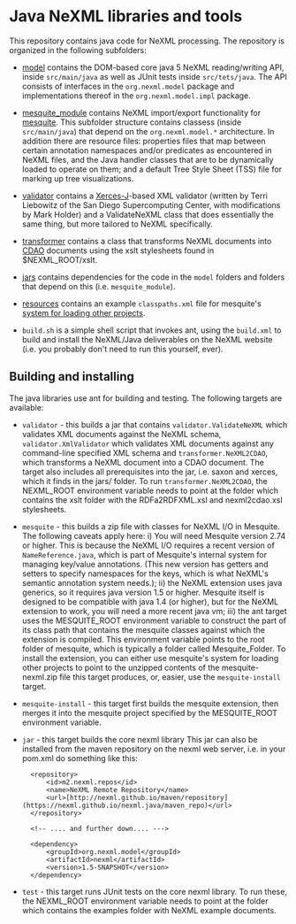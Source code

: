 Java NeXML libraries and tools
==============================

This repository contains java code for NeXML processing. The repository is organized
in the following subfolders:

* [model](model) contains the DOM-based core java 5 NeXML reading/writing API, inside 
`src/main/java` as well as JUnit tests inside `src/tets/java`. The API consists of 
interfaces in the `org.nexml.model` package and implementations thereof in the 
`org.nexml.model.impl` package.

* [mesquite_module](mesquite_module) contains NeXML import/export functionality for 
[mesquite](http://mesquiteproject.org). This subfolder structure contains classess 
(inside `src/main/java`) that depend on the `org.nexml.model.*` architecture.
In addition there are resource files: properties files that map between certain annotation
namespaces and/or predicates as encountered in NeXML files, and the Java handler classes
that are to be dynamically loaded to operate on them; and a default Tree Style Sheet (TSS)
file for marking up tree visualizations.

* [validator](validator) contains a [Xerces-J](http://xerces.apache.org/xerces-j/)-based
XML validator (written by Terri Liebowitz of the San Diego Supercomputing Center, with 
modifications by Mark Holder) and a ValidateNeXML class that does essentially the same 
thing, but more tailored to NeXML specifically.

* [transformer](transformer) contains a class that transforms NeXML documents into 
[CDAO](https://bioportal.bioontology.org/ontologies/CDAO) documents using the xslt 
stylesheets found in $NEXML_ROOT/xslt.

* [jars](jars) contains dependencies for the code in the `model` folders and folders that
depend on this (i.e. `mesquite_module`).

* [resources](resources) contains an example `classpaths.xml` file for mesquite's 
[system for loading other projects](http://mesquiteproject.org/mesquite/download/source.html#classPaths).
		
* `build.sh` is a simple shell script that invokes ant, using the `build.xml` to build and 
install the NeXML/Java deliverables on the NeXML website (i.e. you probably don't need to 
run this yourself, ever).

Building and installing
-----------------------

The java libraries use ant for building and testing. The following targets are available:

* `validator` - this builds a jar that contains `validator.ValidateNeXML` which validates 
XML documents against the NeXML schema, `validator.XmlValidator` which validates XML 
documents against any command-line specified XML schema and `transformer.NeXML2CDAO`, 
which transforms a NeXML document into a CDAO document. The target also includes all 
prerequisites into the jar, i.e. saxon and xerces, which it finds in the  jars/ folder. 
To run `transformer.NeXML2CDAO`, the NEXML_ROOT environment variable needs to point at the 
folder which contains the xslt folder with the RDFa2RDFXML.xsl and nexml2cdao.xsl 
stylesheets.

* `mesquite` - this builds a zip file with classes for NeXML I/O in Mesquite. The 
following caveats apply here: i) You will need Mesquite version 2.74 or higher. This is 
because the NeXML I/O requires a recent version of `NameReference.java`, which is part of 
Mesquite's internal system for managing key/value annotations. (This new version has getters
and setters to specify namespaces for the keys, which is what NeXML's semantic annotation 
system needs.); ii) the NeXML extension uses java generics, so it requires java version 
1.5 or higher. Mesquite itself is designed to be compatible with java 1.4 (or higher), but 
for the NeXML extension to work, you will need a more recent java vm; iii) the ant target 
uses the MESQUITE_ROOT environment variable to construct the part of its class path that
contains the mesquite classes against which the extension is compiled. This environment 
variable points to the root folder of mesquite, which is typically a folder called 
Mesquite_Folder. To install the extension, you can either use mesquite's system for 
loading other projects to point to the unzipped contents of the mesquite-nexml.zip file 
this target produces, or, easier, use the `mesquite-install` target.

* `mesquite-install` - this target first builds the mesquite extension, then merges it 
into the mesquite project specified by the MESQUITE_ROOT environment variable.

* `jar` - this target builds the core nexml library This jar can also be installed from 
the maven repository on the nexml web server, i.e. in your pom.xml do something like this:

		<repository>
			<id>m2.nexml.repos</id>
			<name>NeXML Remote Repository</name>
			<url>[http://nexml.github.io/maven/repository](https://nexml.github.io/nexml.java/maven_repo)</url>
		</repository>		
		
		<!-- .... and further down.... --->
		
		<dependency>
			<groupId>org.nexml.model</groupId>
			<artifactId>nexml</artifactId>
			<version>1.5-SNAPSHOT</version>
		</dependency>
        
* `test` - this target runs JUnit tests on the core nexml library.  To run these, the
NEXML_ROOT environment variable needs to point at the folder which contains the examples 
folder with NeXML example documents. 
